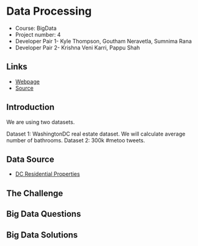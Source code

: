 # Data Processing
- Course: BigData
- Project number: 4
- Developer Pair 1- Kyle Thompson, Goutham Neravetla, Sumnima Rana
- Developer Pair 2- Krishna Veni Karri, Pappu Shah


## Links
- [Webpage](https://sumnimarana1.github.io/MapReduceProjectGroup4/ "MapReduce Project group 4")
- [Source](https://github.com/sumnimarana1/MapReduceProjectGroup4 "MapReduce Project group 4")

## Introduction

We are using two datasets.

Dataset 1:
WashingtonDC real estate dataset. We will calculate average number of bathrooms.
Dataset 2:
300k #metoo tweets.

## Data Source
- [DC Residential Properties](https://www.kaggle.com/christophercorrea/dc-residential-properties "Website for dataset")


## The Challenge


## Big Data Questions


## Big Data Solutions
